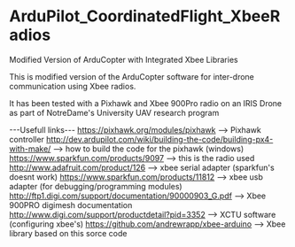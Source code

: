 # ArduPilot_CoordinatedFlight_XbeeRadios
Modified Version of ArduCopter with Integrated Xbee Libraries

This is modified version of the ArduCopter software for inter-drone communication using Xbee radios.

It has been tested with a Pixhawk and Xbee 900Pro radio on an IRIS Drone as part of NotreDame's University UAV research program

---Usefull links---
https://pixhawk.org/modules/pixhawk  --> Pixhawk controller
http://dev.ardupilot.com/wiki/building-the-code/building-px4-with-make/  --> how to build the code for the pixhawk (windows)
https://www.sparkfun.com/products/9097 --> this is the radio used
http://www.adafruit.com/product/126  --> xbee serial adapter (sparkfun's doesnt work)
https://www.sparkfun.com/products/11812 --> xbee usb adapter (for debugging/programming modules)
http://ftp1.digi.com/support/documentation/90000903_G.pdf --> Xbee 900PRO digimesh documentation
http://www.digi.com/support/productdetail?pid=3352  --> XCTU software (configuring xbee's)
https://github.com/andrewrapp/xbee-arduino  --> Xbee library based on this sorce code
